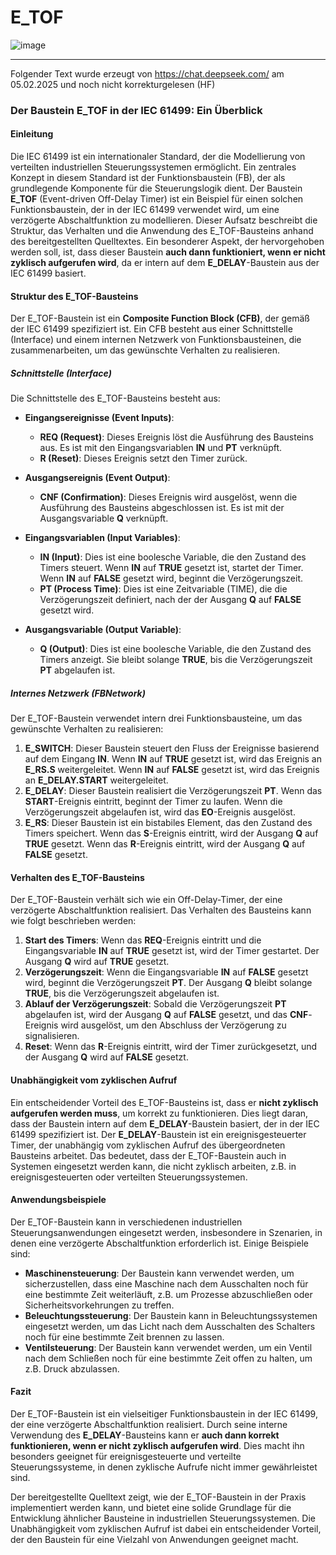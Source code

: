 # E_TOF


![image](https://github.com/user-attachments/assets/86d35e53-c4b8-42ac-b746-0d6b8a7c73dc)

* * * * * * * * * *

Folgender Text wurde erzeugt von <https://chat.deepseek.com/> am 05.02.2025 und noch nicht korrekturgelesen (HF)



### Der Baustein E_TOF in der IEC 61499: Ein Überblick

#### Einleitung

Die IEC 61499 ist ein internationaler Standard, der die Modellierung von verteilten industriellen Steuerungssystemen ermöglicht. Ein zentrales Konzept in diesem Standard ist der Funktionsbaustein (FB), der als grundlegende Komponente für die Steuerungslogik dient. Der Baustein **E_TOF** (Event-driven Off-Delay Timer) ist ein Beispiel für einen solchen Funktionsbaustein, der in der IEC 61499 verwendet wird, um eine verzögerte Abschaltfunktion zu modellieren. Dieser Aufsatz beschreibt die Struktur, das Verhalten und die Anwendung des E_TOF-Bausteins anhand des bereitgestellten Quelltextes. Ein besonderer Aspekt, der hervorgehoben werden soll, ist, dass dieser Baustein **auch dann funktioniert, wenn er nicht zyklisch aufgerufen wird**, da er intern auf dem **E_DELAY**-Baustein aus der IEC 61499 basiert.

#### Struktur des E_TOF-Bausteins

Der E_TOF-Baustein ist ein **Composite Function Block (CFB)**, der gemäß der IEC 61499 spezifiziert ist. Ein CFB besteht aus einer Schnittstelle (Interface) und einem internen Netzwerk von Funktionsbausteinen, die zusammenarbeiten, um das gewünschte Verhalten zu realisieren.

##### Schnittstelle (Interface)

Die Schnittstelle des E_TOF-Bausteins besteht aus:

- **Eingangsereignisse (Event Inputs)**:
  - **REQ (Request)**: Dieses Ereignis löst die Ausführung des Bausteins aus. Es ist mit den Eingangsvariablen **IN** und **PT** verknüpft.
  - **R (Reset)**: Dieses Ereignis setzt den Timer zurück.

- **Ausgangsereignis (Event Output)**:
  - **CNF (Confirmation)**: Dieses Ereignis wird ausgelöst, wenn die Ausführung des Bausteins abgeschlossen ist. Es ist mit der Ausgangsvariable **Q** verknüpft.

- **Eingangsvariablen (Input Variables)**:
  - **IN (Input)**: Dies ist eine boolesche Variable, die den Zustand des Timers steuert. Wenn **IN** auf **TRUE** gesetzt ist, startet der Timer. Wenn **IN** auf **FALSE** gesetzt wird, beginnt die Verzögerungszeit.
  - **PT (Process Time)**: Dies ist eine Zeitvariable (TIME), die die Verzögerungszeit definiert, nach der der Ausgang **Q** auf **FALSE** gesetzt wird.

- **Ausgangsvariable (Output Variable)**:
  - **Q (Output)**: Dies ist eine boolesche Variable, die den Zustand des Timers anzeigt. Sie bleibt solange **TRUE**, bis die Verzögerungszeit **PT** abgelaufen ist.

##### Internes Netzwerk (FBNetwork)

Der E_TOF-Baustein verwendet intern drei Funktionsbausteine, um das gewünschte Verhalten zu realisieren:

1. **E_SWITCH**: Dieser Baustein steuert den Fluss der Ereignisse basierend auf dem Eingang **IN**. Wenn **IN** auf **TRUE** gesetzt ist, wird das Ereignis an **E_RS.S** weitergeleitet. Wenn **IN** auf **FALSE** gesetzt ist, wird das Ereignis an **E_DELAY.START** weitergeleitet.
2. **E_DELAY**: Dieser Baustein realisiert die Verzögerungszeit **PT**. Wenn das **START**-Ereignis eintritt, beginnt der Timer zu laufen. Wenn die Verzögerungszeit abgelaufen ist, wird das **EO**-Ereignis ausgelöst.
3. **E_RS**: Dieser Baustein ist ein bistabiles Element, das den Zustand des Timers speichert. Wenn das **S**-Ereignis eintritt, wird der Ausgang **Q** auf **TRUE** gesetzt. Wenn das **R**-Ereignis eintritt, wird der Ausgang **Q** auf **FALSE** gesetzt.

#### Verhalten des E_TOF-Bausteins

Der E_TOF-Baustein verhält sich wie ein Off-Delay-Timer, der eine verzögerte Abschaltfunktion realisiert. Das Verhalten des Bausteins kann wie folgt beschrieben werden:

1. **Start des Timers**: Wenn das **REQ**-Ereignis eintritt und die Eingangsvariable **IN** auf **TRUE** gesetzt ist, wird der Timer gestartet. Der Ausgang **Q** wird auf **TRUE** gesetzt.
2. **Verzögerungszeit**: Wenn die Eingangsvariable **IN** auf **FALSE** gesetzt wird, beginnt die Verzögerungszeit **PT**. Der Ausgang **Q** bleibt solange **TRUE**, bis die Verzögerungszeit abgelaufen ist.
3. **Ablauf der Verzögerungszeit**: Sobald die Verzögerungszeit **PT** abgelaufen ist, wird der Ausgang **Q** auf **FALSE** gesetzt, und das **CNF**-Ereignis wird ausgelöst, um den Abschluss der Verzögerung zu signalisieren.
4. **Reset**: Wenn das **R**-Ereignis eintritt, wird der Timer zurückgesetzt, und der Ausgang **Q** wird auf **FALSE** gesetzt.

#### Unabhängigkeit vom zyklischen Aufruf

Ein entscheidender Vorteil des E_TOF-Bausteins ist, dass er **nicht zyklisch aufgerufen werden muss**, um korrekt zu funktionieren. Dies liegt daran, dass der Baustein intern auf dem **E_DELAY**-Baustein basiert, der in der IEC 61499 spezifiziert ist. Der **E_DELAY**-Baustein ist ein ereignisgesteuerter Timer, der unabhängig vom zyklischen Aufruf des übergeordneten Bausteins arbeitet. Das bedeutet, dass der E_TOF-Baustein auch in Systemen eingesetzt werden kann, die nicht zyklisch arbeiten, z.B. in ereignisgesteuerten oder verteilten Steuerungssystemen.

#### Anwendungsbeispiele

Der E_TOF-Baustein kann in verschiedenen industriellen Steuerungsanwendungen eingesetzt werden, insbesondere in Szenarien, in denen eine verzögerte Abschaltfunktion erforderlich ist. Einige Beispiele sind:

- **Maschinensteuerung**: Der Baustein kann verwendet werden, um sicherzustellen, dass eine Maschine nach dem Ausschalten noch für eine bestimmte Zeit weiterläuft, z.B. um Prozesse abzuschließen oder Sicherheitsvorkehrungen zu treffen.
- **Beleuchtungssteuerung**: Der Baustein kann in Beleuchtungssystemen eingesetzt werden, um das Licht nach dem Ausschalten des Schalters noch für eine bestimmte Zeit brennen zu lassen.
- **Ventilsteuerung**: Der Baustein kann verwendet werden, um ein Ventil nach dem Schließen noch für eine bestimmte Zeit offen zu halten, um z.B. Druck abzulassen.

#### Fazit

Der E_TOF-Baustein ist ein vielseitiger Funktionsbaustein in der IEC 61499, der eine verzögerte Abschaltfunktion realisiert. Durch seine interne Verwendung des **E_DELAY**-Bausteins kann er **auch dann korrekt funktionieren, wenn er nicht zyklisch aufgerufen wird**. Dies macht ihn besonders geeignet für ereignisgesteuerte und verteilte Steuerungssysteme, in denen zyklische Aufrufe nicht immer gewährleistet sind.

Der bereitgestellte Quelltext zeigt, wie der E_TOF-Baustein in der Praxis implementiert werden kann, und bietet eine solide Grundlage für die Entwicklung ähnlicher Bausteine in industriellen Steuerungssystemen. Die Unabhängigkeit vom zyklischen Aufruf ist dabei ein entscheidender Vorteil, der den Baustein für eine Vielzahl von Anwendungen geeignet macht.
